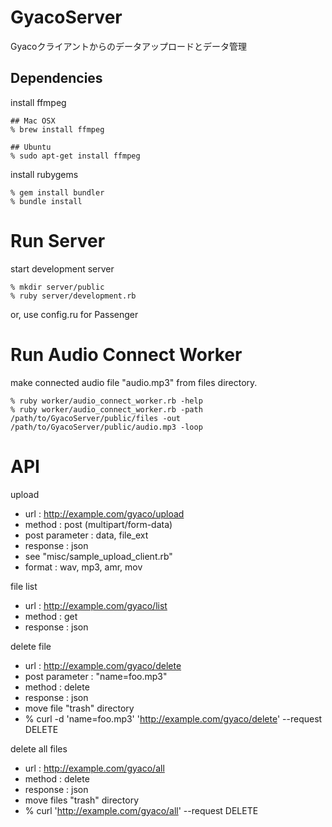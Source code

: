 GyacoServer
===========
Gyacoクライアントからのデータアップロードとデータ管理

Dependencies
------------

install ffmpeg

    ## Mac OSX
    % brew install ffmpeg

    ## Ubuntu
    % sudo apt-get install ffmpeg


install rubygems

    % gem install bundler
    % bundle install


Run Server
==========

start development server

    % mkdir server/public
    % ruby server/development.rb

or, use config.ru for Passenger


Run Audio Connect Worker
========================

make connected audio file "audio.mp3" from files directory.

    % ruby worker/audio_connect_worker.rb -help
    % ruby worker/audio_connect_worker.rb -path /path/to/GyacoServer/public/files -out /path/to/GyacoServer/public/audio.mp3 -loop


API
===

upload

 * url : http://example.com/gyaco/upload
 * method : post (multipart/form-data)
 * post parameter : data, file_ext
 * response : json
 * see "misc/sample_upload_client.rb"
 * format : wav, mp3, amr, mov

file list

 * url : http://example.com/gyaco/list
 * method : get
 * response : json

delete file

 * url : http://example.com/gyaco/delete
 * post parameter : "name=foo.mp3"
 * method : delete
 * response : json
 * move file "trash" directory
 * % curl -d 'name=foo.mp3' 'http://example.com/gyaco/delete' --request DELETE

delete all files

 * url : http://example.com/gyaco/all
 * method : delete
 * response : json
 * move files "trash" directory
 * % curl 'http://example.com/gyaco/all' --request DELETE
